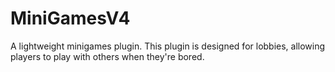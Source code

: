 # MiniGamesV4
A lightweight minigames plugin. This plugin is designed for lobbies, allowing players to play with others when they're bored.
